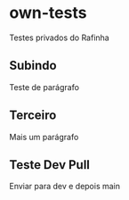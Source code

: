 # own-tests
Testes privados do Rafinha

## Subindo

Teste de parágrafo

## Terceiro

Mais um parágrafo

## Teste Dev Pull

Enviar para dev e depois main